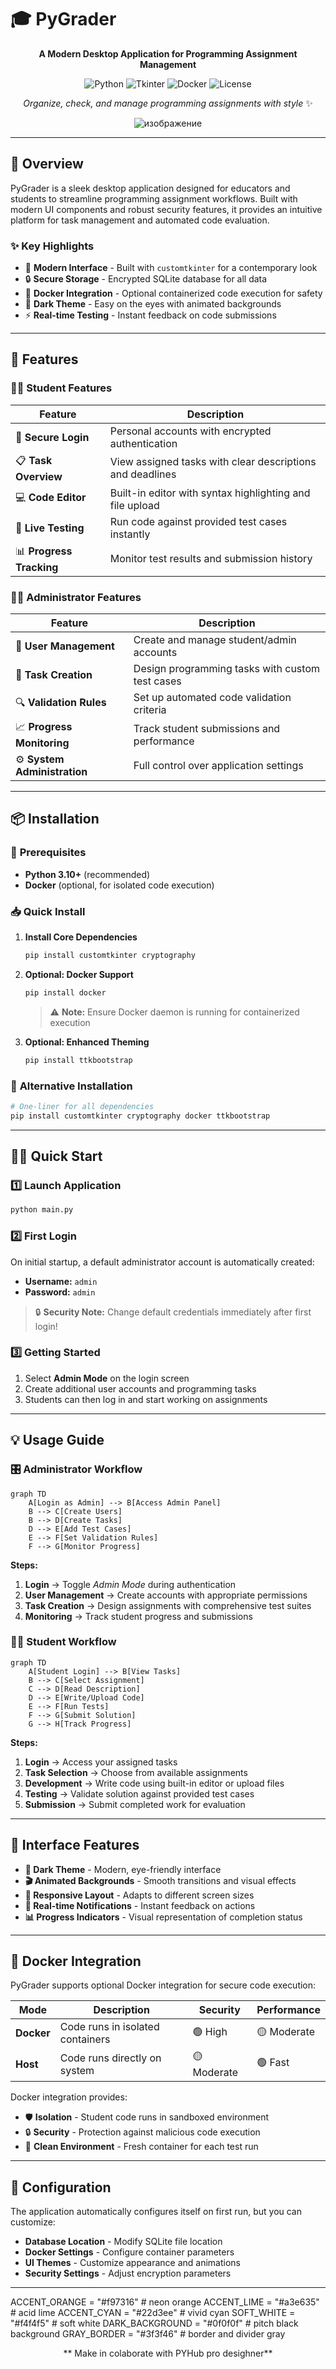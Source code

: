 # 🎓 PyGrader

<div align="center">

**A Modern Desktop Application for Programming Assignment Management**

![Python](https://img.shields.io/badge/Python-3.10+-blue?style=for-the-badge&logo=python&logoColor=white)
![Tkinter](https://img.shields.io/badge/GUI-Tkinter-green?style=for-the-badge)
![Docker](https://img.shields.io/badge/Docker-Optional-blue?style=for-the-badge&logo=docker&logoColor=white)
![License](https://img.shields.io/badge/License-MIT-yellow?style=for-the-badge)

*Organize, check, and manage programming assignments with style* ✨

  
![изображение](https://github.com/user-attachments/assets/cfe8b074-3b35-40bf-ba01-ba4d3f34ea89)

</div>
 
---

## 🌟 Overview

PyGrader is a sleek desktop application designed for educators and students to streamline programming assignment workflows. Built with modern UI components and robust security features, it provides an intuitive platform for task management and automated code evaluation.

### ✨ **Key Highlights**
- 🎨 **Modern Interface** - Built with `customtkinter` for a contemporary look
- 🔒 **Secure Storage** - Encrypted SQLite database for all data
- 🐳 **Docker Integration** - Optional containerized code execution for safety
- 🌙 **Dark Theme** - Easy on the eyes with animated backgrounds
- ⚡ **Real-time Testing** - Instant feedback on code submissions

---

## 🚀 Features

### 👨‍🎓 **Student Features**
| Feature | Description |
|---------|-------------|
| 🔐 **Secure Login** | Personal accounts with encrypted authentication |
| 📋 **Task Overview** | View assigned tasks with clear descriptions and deadlines |
| 💻 **Code Editor** | Built-in editor with syntax highlighting and file upload |
| 🧪 **Live Testing** | Run code against provided test cases instantly |
| 📊 **Progress Tracking** | Monitor test results and submission history |

### 👨‍💼 **Administrator Features**
| Feature | Description |
|---------|-------------|
| 👥 **User Management** | Create and manage student/admin accounts |
| 📝 **Task Creation** | Design programming tasks with custom test cases |
| 🔍 **Validation Rules** | Set up automated code validation criteria |
| 📈 **Progress Monitoring** | Track student submissions and performance |
| ⚙️ **System Administration** | Full control over application settings |

---

## 📦 Installation

### 🔧 **Prerequisites**
- **Python 3.10+** (recommended)
- **Docker** (optional, for isolated code execution)

### 📥 **Quick Install**

1. **Install Core Dependencies**
   ```bash
   pip install customtkinter cryptography
   ```

2. **Optional: Docker Support**
   ```bash
   pip install docker
   ```
   > ⚠️ **Note:** Ensure Docker daemon is running for containerized execution

3. **Optional: Enhanced Theming**
   ```bash
   pip install ttkbootstrap
   ```

### 🎯 **Alternative Installation**
```bash
# One-liner for all dependencies
pip install customtkinter cryptography docker ttkbootstrap
```

---

## 🏃‍♂️ Quick Start

### 1️⃣ **Launch Application**
```bash
python main.py
```

### 2️⃣ **First Login**
On initial startup, a default administrator account is automatically created:
- **Username:** `admin`
- **Password:** `admin`

> 🔒 **Security Note:** Change default credentials immediately after first login!

### 3️⃣ **Getting Started**
1. Select **Admin Mode** on the login screen
2. Create additional user accounts and programming tasks
3. Students can then log in and start working on assignments

---

## 💡 Usage Guide

### 🎛️ **Administrator Workflow**

```mermaid
graph TD
    A[Login as Admin] --> B[Access Admin Panel]
    B --> C[Create Users]
    B --> D[Create Tasks]
    D --> E[Add Test Cases]
    E --> F[Set Validation Rules]
    F --> G[Monitor Progress]
```

**Steps:**
1. **Login** → Toggle *Admin Mode* during authentication
2. **User Management** → Create accounts with appropriate permissions
3. **Task Creation** → Design assignments with comprehensive test suites
4. **Monitoring** → Track student progress and submissions

### 👨‍🎓 **Student Workflow**

```mermaid
graph TD
    A[Student Login] --> B[View Tasks]
    B --> C[Select Assignment]
    C --> D[Read Description]
    D --> E[Write/Upload Code]
    E --> F[Run Tests]
    F --> G[Submit Solution]
    G --> H[Track Progress]
```

**Steps:**
1. **Login** → Access your assigned tasks
2. **Task Selection** → Choose from available assignments
3. **Development** → Write code using built-in editor or upload files
4. **Testing** → Validate solution against provided test cases
5. **Submission** → Submit completed work for evaluation

---

## 🎨 Interface Features

- **🌙 Dark Theme** - Modern, eye-friendly interface
- **🎬 Animated Backgrounds** - Smooth transitions and visual effects
- **📱 Responsive Layout** - Adapts to different screen sizes
- **🔔 Real-time Notifications** - Instant feedback on actions
- **📊 Progress Indicators** - Visual representation of completion status

---

## 🐳 Docker Integration

PyGrader supports optional Docker integration for secure code execution:

| Mode | Description | Security | Performance |
|------|-------------|----------|-------------|
| **Docker** | Code runs in isolated containers | 🟢 High | 🟡 Moderate |
| **Host** | Code runs directly on system | 🟡 Moderate | 🟢 Fast |

Docker integration provides:
- 🛡️ **Isolation** - Student code runs in sandboxed environment
- 🔒 **Security** - Protection against malicious code execution
- 🧹 **Clean Environment** - Fresh container for each test run

---

## 🔧 Configuration

The application automatically configures itself on first run, but you can customize:

- **Database Location** - Modify SQLite file location
- **Docker Settings** - Configure container parameters
- **UI Themes** - Customize appearance and animations
- **Security Settings** - Adjust encryption parameters

---
 ACCENT_ORANGE   = "#f97316"  # neon orange
ACCENT_LIME     = "#a3e635"  # acid lime
ACCENT_CYAN     = "#22d3ee"  # vivid cyan
SOFT_WHITE      = "#f4f4f5"  # soft white
DARK_BACKGROUND = "#0f0f0f"  # pitch black background
GRAY_BORDER     = "#3f3f46"  # border and divider gray


<div align="center">


** Make in colaborate with PYHub pro desighner**
 

</div>
